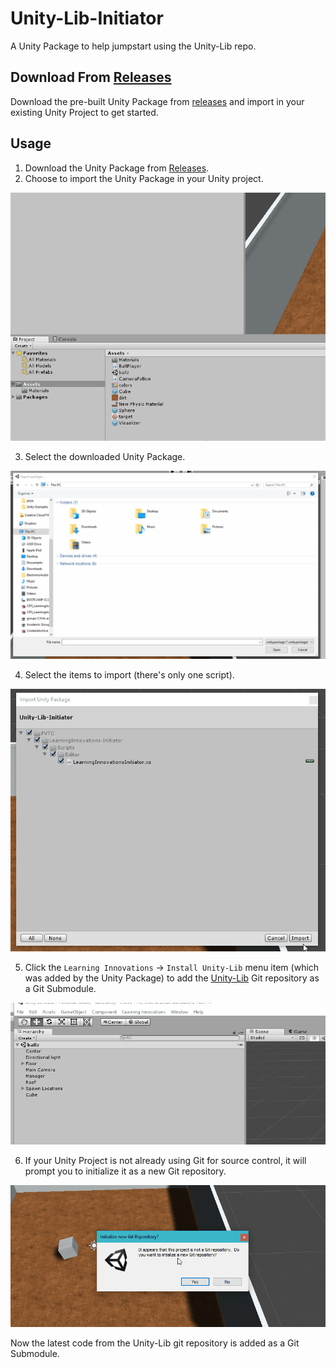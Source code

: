 # Unity-Lib-Initiator
A Unity Package to help jumpstart using the Unity-Lib repo.

## Download From [Releases](https://github.com/Wisc-Online/Unity-Lib-Initiator/releases/)
Download the pre-built Unity Package from [releases](https://github.com/Wisc-Online/Unity-Lib-Initiator/releases/) and import in your existing Unity Project to get started.


## Usage
1. Download the Unity Package from [Releases](https://github.com/Wisc-Online/Unity-Lib-Initiator/releases/).
2. Choose to import the Unity Package in your Unity project.

![Import Unity Package](docs/import-unity-package.gif)

3. Select the downloaded Unity Package.

![Select Unity Package](docs/select-unity-package.gif)

4. Select the items to import (there's only one script).

![Select Unity Package](docs/import-unity-package-select-items.gif)

5. Click the  `Learning Innovations` -> `Install Unity-Lib` menu item (which was added by the Unity Package) to add the [Unity-Lib](https://github.com/Wisc-Online/Unity-Lib) Git repository as a Git Submodule.

![Install Unity-Lib Menu Item](docs/menu-install-unity-lib.gif)

6.  If your Unity Project is not already using Git for source control, it will prompt you to initialize it as a new Git repository.

![Git Init Dialog](docs/git-init.gif)

Now the latest code from the Unity-Lib git repository is added as a Git Submodule.
